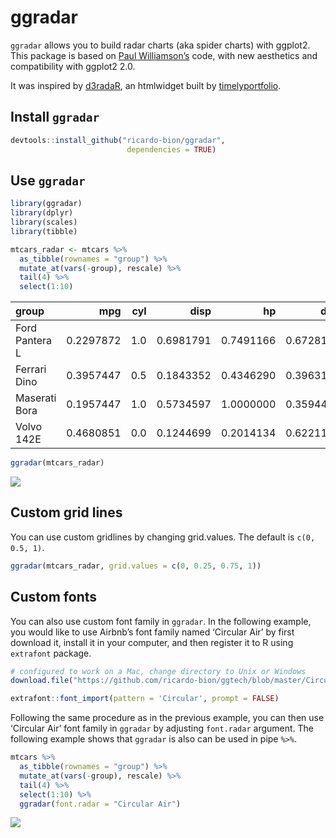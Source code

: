 ggradar
================

`ggradar` allows you to build radar charts (aka spider charts) with ggplot2. This package is
based on [Paul
Williamson’s](http://rstudio-pubs-static.s3.amazonaws.com/5795_e6e6411731bb4f1b9cc7eb49499c2082.html)
code, with new aesthetics and compatibility with ggplot2 2.0.

It was inspired by
[d3radaR](http://www.buildingwidgets.com/blog/2015/12/9/week-49-d3radarr),
an htmlwidget built by
[timelyportfolio](https://github.com/timelyportfolio).

## Install `ggradar`

``` r
devtools::install_github("ricardo-bion/ggradar", 
                          dependencies = TRUE)
```

## Use `ggradar`

``` r
library(ggradar)
library(dplyr)
library(scales)
library(tibble)

mtcars_radar <- mtcars %>% 
  as_tibble(rownames = "group") %>% 
  mutate_at(vars(-group), rescale) %>% 
  tail(4) %>% 
  select(1:10)
```

| group          |       mpg | cyl |      disp |        hp |      drat |        wt |      qsec | vs | am |
| :------------- | --------: | --: | --------: | --------: | --------: | --------: | --------: | -: | -: |
| Ford Pantera L | 0.2297872 | 1.0 | 0.6981791 | 0.7491166 | 0.6728111 | 0.4236768 | 0.0000000 |  0 |  1 |
| Ferrari Dino   | 0.3957447 | 0.5 | 0.1843352 | 0.4346290 | 0.3963134 | 0.3214012 | 0.1190476 |  0 |  1 |
| Maserati Bora  | 0.1957447 | 1.0 | 0.5734597 | 1.0000000 | 0.3594470 | 0.5259524 | 0.0119048 |  0 |  1 |
| Volvo 142E     | 0.4680851 | 0.0 | 0.1244699 | 0.2014134 | 0.6221198 | 0.3239581 | 0.4880952 |  1 |  1 |

``` r
ggradar(mtcars_radar)
```

![](README_files/figure-gfm/unnamed-chunk-4-1.png)<!-- -->

## Custom grid lines
You can use custom gridlines by changing grid.values. The default is `c(0, 0.5, 1)`.

``` r
ggradar(mtcars_radar, grid.values = c(0, 0.25, 0.75, 1))
```

## Custom fonts

You can also use custom font family in `ggradar`. In the following
example, you would like to use Airbnb’s font family named ‘Circular Air’
by first download it, install it in your computer, and then register it
to R using `extrafont` package.

``` r
# configured to work on a Mac, change directory to Unix or Windows
download.file("https://github.com/ricardo-bion/ggtech/blob/master/Circular%20Air-Light%203.46.45%20PM.ttf", "~/Circular Air-Light 3.46.45 PM.ttf", method = "curl")

extrafont::font_import(pattern = 'Circular', prompt = FALSE)
```

Following the same procedure as in the previous example, you can then
use ‘Circular Air’ font family in `ggradar` by adjusting `font.radar`
argument. The following example shows that `ggradar` is also can be used
in pipe `%>%`.

``` r
mtcars %>% 
  as_tibble(rownames = "group") %>% 
  mutate_at(vars(-group), rescale) %>% 
  tail(4) %>% 
  select(1:10) %>% 
  ggradar(font.radar = "Circular Air")
```

![](README_files/figure-gfm/unnamed-chunk-6-1.png)<!-- -->
